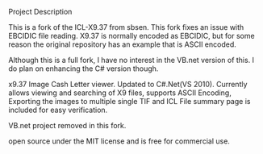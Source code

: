 Project Description

This is a fork of the ICL-X9.37 from sbsen. This fork fixes an issue with EBCIDIC file reading. X9.37 is normally encoded as EBCIDIC,  but for some reason the original repository has an example that is ASCII encoded.

Although this is a full fork, I have no interest in the VB.net version of this. I do plan on enhancing the C# version though.

x9.37 Image Cash Letter viewer. Updated to C#.Net(VS 2010). Currently allows viewing and searching of X9 files, supports ASCII Encoding, Exporting the images to multiple single TIF and ICL File summary page is included for easy verification. 

VB.net project removed in this fork.

open source under the MIT license and is free for commercial use.

